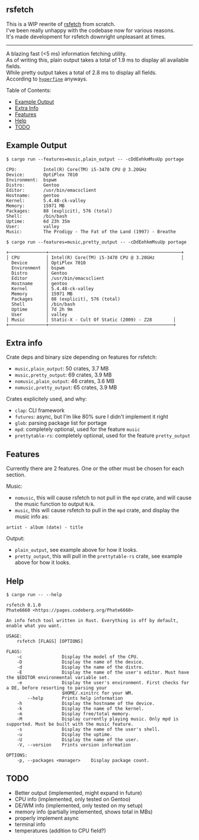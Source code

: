 ## rsfetch

This is a WIP rewrite of [rsfetch](https://github.com/rsfetch/rsfetch) from scratch.<br>
I've been really unhappy with the codebase now for various reasons.<br>
It's made development for rsfetch downright unpleasant at times.

----

A blazing fast (<5 ms) information fetching utility.<br>
As of writing this, plain output takes a total of 1.9 ms to display all available fields.<br>
While pretty output takes a total of 2.8 ms to display all fields.<br>
According to [`hyperfine`](https://github.com/sharkdp/hyperfine) anyways.

Table of Contents:

- [Example Output](#example-output)
- [Extra Info](#extra-info)
- [Features](#features)
- [Help](#help)
- [TODO](#todo)

## Example Output

`$ cargo run --features=music,plain_output -- -cDdEehkmMsuUp portage`

```
CPU:          Intel(R) Core(TM) i5-3470 CPU @ 3.20GHz
Device:       OptiPlex 7010
Environment:  bspwm
Distro:       Gentoo
Editor:       /usr/bin/emacsclient
Hostname:     gentoo
Kernel:       5.4.48-ck-valley
Memory:       15971 MB
Packages:     88 (explicit), 576 (total)
Shell:        /bin/bash
Uptime:       6d 23h 35m
User:         valley
Music:        The Prodigy - The Fat of the Land (1997) - Breathe
```

`$ cargo run --features=music,pretty_output -- -cDdEehkmMsuUp portage`

```
+──────────────+──────────────────────────────────────────────────+
│ CPU          │ Intel(R) Core(TM) i5-3470 CPU @ 3.20GHz          │
  Device       │ OptiPlex 7010
  Environment  │ bspwm
  Distro       │ Gentoo
  Editor       │ /usr/bin/emacsclient
  Hostname     │ gentoo
  Kernel       │ 5.4.48-ck-valley
  Memory       │ 15971 MB
  Packages     │ 88 (explicit), 576 (total)
  Shell        │ /bin/bash
  Uptime       │ 7d 2h 9m
  User         │ valley
│ Music        │ Static-X - Cult Of Static (2009) - Z28        │
+──────────────+───────────────────────────────────────────────+

```

## Extra info

Crate deps and binary size depending on features for rsfetch:

- `music,plain_output`: 50 crates, 3.7 MB
- `music,pretty_output`: 69 crates, 3.9 MB
- `nomusic,plain_output`: 46 crates, 3.6 MB
- `nomusic,pretty_output`: 65 crates, 3.9 MB

Crates explicitely used, and why:

- `clap`: CLI framework
- `futures`: async, but I'm like 80% sure I didn't implement it right
- `glob`: parsing package list for portage
- `mpd`: completely optional, used for the feature `music`
- `prettytable-rs`: completely optional, used for the feature `pretty_output`

## Features

Currently there are 2 features. One or the other must be chosen for each section.<br>

Music:

- `nomusic`, this will cause rsfetch to not pull in the `mpd` crate, and will cause the music function to output `N/A`.
- `music`, this will cause rsfetch to pull in the `mpd` crate, and display the music info as: 

`artist - album (date) - title`

Output:

- `plain_output`, see example above for how it looks.
- `pretty_output`, this will pull in the `prettytable-rs` crate, see example above for how it looks.

## Help

`$ cargo run -- --help`

```
rsfetch 0.1.0
Phate6660 <https://pages.codeberg.org/Phate6660>

An info fetch tool written in Rust. Everything is off by default, enable what you want.

USAGE:
    rsfetch [FLAGS] [OPTIONS]

FLAGS:
    -c               Display the model of the CPU.
    -D               Display the name of the device.
    -d               Display the name of the distro.
    -E               Display the name of the user's editor. Must have the $EDITOR environmental variable set.
    -e               Display the user's environment. First checks for a DE, before resorting to parsing your
                     $HOME/.xinitrc for your WM.
        --help       Prints help information
    -h               Display the hostname of the device.
    -k               Display the name of the kernel.
    -m               Display free/total memory.
    -M               Display currently playing music. Only mpd is supported. Must be built with the music feature.
    -s               Display the name of the user's shell.
    -u               Display the uptime.
    -U               Display the name of the user.
    -V, --version    Prints version information

OPTIONS:
    -p, --packages <manager>    Display package count.
```

## TODO

- Better output (implemented, might expand in future)
- CPU info (implemented, only tested on Gentoo)
- DE/WM info (implemented, only tested on my setup)
- memory info (partially implemented, shows total in MBs)
- properly implement async
- terminal info
- temperatures (addition to CPU field?)
